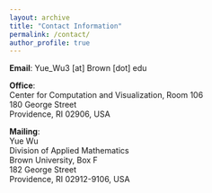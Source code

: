 ```yaml
---
layout: archive
title: "Contact Information"
permalink: /contact/
author_profile: true
---
```


**Email**: Yue_Wu3 [at] Brown [dot] edu 

**Office**: \
Center for Computation and Visualization, Room 106 \
180 George Street \
Providence, RI 02906, USA 

**Mailing**: \
Yue Wu \
Division of Applied Mathematics \
Brown University, Box F \
182 George Street \
Providence, RI 02912-9106, USA 
